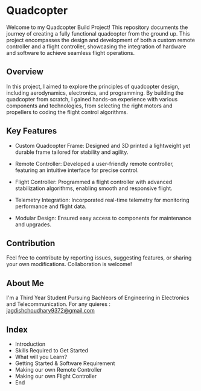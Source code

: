 
# Quadcopter

Welcome to my Quadcopter Build Project! This repository documents the journey of creating a fully functional quadcopter from the ground up. This project encompasses the design and development of both a custom remote controller and a flight controller, showcasing the integration of hardware and software to achieve seamless flight operations.



## Overview
In this project, I aimed to explore the principles of quadcopter design, including aerodynamics, electronics, and programming. By building the quadcopter from scratch, I gained hands-on experience with various components and technologies, from selecting the right motors and propellers to coding the flight control algorithms.
## Key Features
* Custom Quadcopter Frame: Designed and 3D printed a lightweight yet durable frame tailored for stability and agility.

* Remote Controller: Developed a user-friendly remote controller, featuring an intuitive interface for precise control.

* Flight Controller: Programmed a flight controller with advanced stabilization algorithms, enabling smooth and responsive flight.

* Telemetry Integration: Incorporated real-time telemetry for monitoring performance and flight data.

* Modular Design: Ensured easy access to components for maintenance and upgrades.
## Contribution
Feel free to contribute by reporting issues, suggesting features, or sharing your own modifications. Collaboration is welcome!
##  About Me
I'm a Third Year Student Pursuing Bachleors of Engineering 
in Electronics and Telecommunication. For any quieres : jagdishchoudhary9372@gmail.com
## Index
 * Introduction
 * Skills Required to Get Started
 * What will you Learn?
 * Getting Started & Software Requirement
 * Making our own Remote Controller
 * Making our own Flight Controller
 * End
